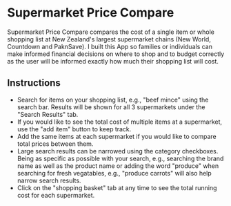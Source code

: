# Supermarket Price Compare

Supermarket Price Compare compares the cost of a single item or whole shopping list at New Zealand's largest supermarket chains (New World, Countdown and PaknSave). I built this App so families or individuals can make informed financial decisions on where to shop and to budget correctly as the user will be informed exactly how much their shopping list will cost.


## Instructions

* Search for items on your shopping list, e.g., "beef mince" using the search bar. Results will be shown for all 3 supermarkets under the "Search Results" tab.
* If you would like to see the total cost of multiple items at a supermarket, use the "add item" button to keep track.
* Add the same items at each supermarket if you would like to compare total prices between them.
* Large search results can be narrowed using the category checkboxes. Being as specific as possible with your search, e.g., searching the brand name as well as the product name or adding the word "produce" when searching for fresh vegatables, e.g., "produce carrots" will also help narrow search results.
* Click on the "shopping basket" tab at any time to see the total running cost for each supermarket.



